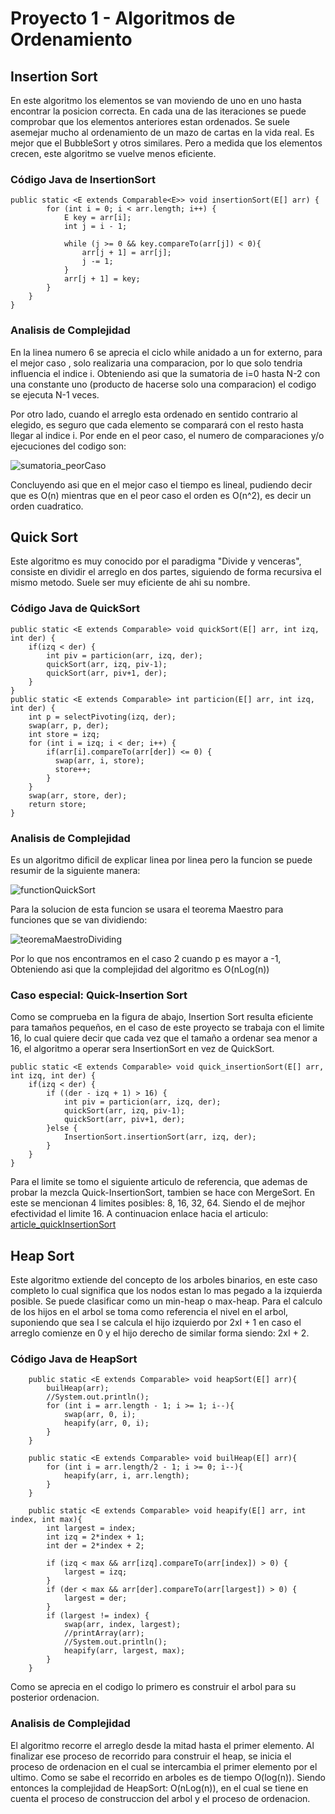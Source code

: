 # Proyecto 1 - Algoritmos de Ordenamiento
## Insertion Sort
En este algoritmo los elementos se van moviendo de uno en uno hasta encontrar la posicion correcta. En cada una de las iteraciones se puede comprobar 
que los elementos anteriores estan ordenados. Se suele asemejar mucho al ordenamiento de un mazo de cartas en la vida real. Es mejor que el BubbleSort y otros similares.
Pero a medida que los elementos crecen, este algoritmo se vuelve menos eficiente.

### Código Java de InsertionSort
~~~
public static <E extends Comparable<E>> void insertionSort(E[] arr) {
        for (int i = 0; i < arr.length; i++) {
            E key = arr[i];
            int j = i - 1;

            while (j >= 0 && key.compareTo(arr[j]) < 0){
                arr[j + 1] = arr[j];
                j -= 1;
            }
            arr[j + 1] = key;
        }
    }
}
~~~

### Analisis de Complejidad 
En la linea numero 6 se aprecia el ciclo while anidado a un for externo, para el mejor caso , solo realizaria una comparacion, por lo que solo tendria influencia el indice i.
Obteniendo asi que la sumatoria de i=0 hasta N-2 con una constante uno (producto de hacerse solo una comparacion) el codigo se ejecuta N-1 veces.

Por otro lado, cuando el arreglo esta ordenado en sentido contrario al elegido, es seguro que cada elemento se comparará con el resto hasta llegar al indice i. Por ende
en el peor caso, el numero de comparaciones y/o ejecuciones del codigo son:

![sumatoria_peorCaso](https://user-images.githubusercontent.com/82843202/140671214-5ffd1cab-5c9e-417e-8239-46396255afea.png)

Concluyendo asi que en el mejor caso el tiempo es lineal, pudiendo decir que es O(n) mientras que en el peor caso el orden es O(n^2), es decir un orden cuadratico.

## Quick Sort
Este algoritmo es muy conocido por el paradigma "Divide y venceras", consiste en dividir el arreglo en dos partes, siguiendo de forma recursiva el mismo metodo. Suele ser
muy eficiente de ahi su nombre.

### Código Java de QuickSort
~~~
public static <E extends Comparable> void quickSort(E[] arr, int izq, int der) {
    if(izq < der) {
        int piv = particion(arr, izq, der);
        quickSort(arr, izq, piv-1);
        quickSort(arr, piv+1, der);
    }
}
public static <E extends Comparable> int particion(E[] arr, int izq, int der) {
    int p = selectPivoting(izq, der);
    swap(arr, p, der);
    int store = izq;
    for (int i = izq; i < der; i++) {
        if(arr[i].compareTo(arr[der]) <= 0) {
          swap(arr, i, store);
          store++;
        }
    }
    swap(arr, store, der);
    return store;
}
~~~

### Analisis de Complejidad 
Es un algoritmo dificil de explicar linea por linea pero la funcion se puede resumir de la siguiente manera:

![functionQuickSort](https://user-images.githubusercontent.com/82843202/140671241-da28d218-d82f-4d51-a0ff-2a0f481feacf.png)

Para la solucion de esta funcion se usara el teorema Maestro para funciones que se van dividiendo:

![teoremaMaestroDividing](https://user-images.githubusercontent.com/82843202/140671255-8d476b35-0fd7-4529-b4e8-d20bf2e7ef38.png)

Por lo que nos encontramos en el caso 2 cuando p es mayor a -1, Obteniendo asi que la complejidad del algoritmo es O(nLog(n))

### Caso especial: Quick-Insertion Sort
Como se comprueba en la figura de abajo, Insertion Sort resulta eficiente para tamaños pequeños, en el caso de este proyecto se trabaja con el limite 16, lo cual quiere 
decir que cada vez que el tamaño a ordenar sea menor a 16, el algoritmo a operar sera InsertionSort en vez de QuickSort.

~~~
public static <E extends Comparable> void quick_insertionSort(E[] arr, int izq, int der) {
    if(izq < der) {
        if ((der - izq + 1) > 16) {
            int piv = particion(arr, izq, der);
            quickSort(arr, izq, piv-1);
            quickSort(arr, piv+1, der);
        }else {
            InsertionSort.insertionSort(arr, izq, der);
        }
    }
}
~~~

Para el limite se tomo el siguiente articulo de referencia, que ademas de probar la mezcla Quick-InsertionSort, tambien se hace con MergeSort. En este se mencionan
4 limites posibles: 8, 16, 32, 64. Siendo el de mejhor efectividad el limite 16. A continuacion enlace hacia el articulo:
[article_quickInsertionSort](https://seminar.ilkom.unsri.ac.id/index.php/ars/article/view/763)

## Heap Sort
Este algoritmo extiende del concepto de los arboles binarios, en este caso completo lo cual significa que los nodos estan lo mas pegado a la izquierda posible. Se puede
clasificar como un min-heap o max-heap. Para el calculo de los hijos en el arbol se toma como referencia el nivel en el arbol, suponiendo que sea I se calcula el hijo izquierdo
por 2xI + 1 en caso el arreglo comienze en 0 y el hijo derecho de similar forma siendo: 2xI + 2.

### Código Java de HeapSort
~~~
    public static <E extends Comparable> void heapSort(E[] arr){
        builHeap(arr);
        //System.out.println();
        for (int i = arr.length - 1; i >= 1; i--){
            swap(arr, 0, i);
            heapify(arr, 0, i);
        }
    }

    public static <E extends Comparable> void builHeap(E[] arr){
        for (int i = arr.length/2 - 1; i >= 0; i--){
            heapify(arr, i, arr.length);
        }
    }

    public static <E extends Comparable> void heapify(E[] arr, int index, int max){
        int largest = index;
        int izq = 2*index + 1;
        int der = 2*index + 2;

        if (izq < max && arr[izq].compareTo(arr[index]) > 0) {
            largest = izq;
        }
        if (der < max && arr[der].compareTo(arr[largest]) > 0) {
            largest = der;
        }
        if (largest != index) {
            swap(arr, index, largest);
            //printArray(arr);
            //System.out.println();
            heapify(arr, largest, max);
        }
    }
~~~
Como se aprecia en el codigo lo primero es construir el arbol para su posterior ordenacion.

### Analisis de Complejidad 
El algoritmo recorre el arreglo desde la mitad hasta el primer elemento. Al finalizar ese proceso de recorrido para construir el heap, se inicia el proceso de ordenacion
en el cual se intercambia el primer elemento por el ultimo. Como se sabe el recorrido en arboles es de tiempo O(log(n)). Siendo entonces la complejidad de HeapSort: O(nLog(n)),
en el cual se tiene en cuenta el proceso de construccion del arbol y el proceso de ordenacion. 
